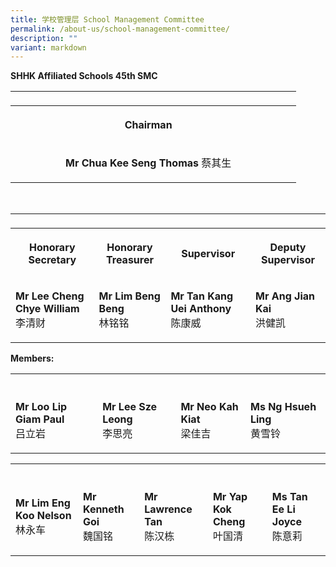 ```yaml
---
title: 学校管理层 School Management Committee
permalink: /about-us/school-management-committee/
description: ""
variant: markdown
---
```

<p><strong>SHHK Affiliated Schools 45th SMC</strong>
</p>
<p></p>
<table style="minWidth: 300px">
<colgroup>
<col>
<col>
<col>
<col>
<col>
<col>
<col>
<col>
<col>
<col>
<col>
<col>
</colgroup>
<tbody>
<tr>
<td rowspan="1" colspan="1">
<p></p>
</td>
<td rowspan="1" colspan="1">
<p></p>
</td>
<td rowspan="1" colspan="1">
<p></p>
</td>
<td rowspan="1" colspan="1">
<p></p>
</td>
<td rowspan="1" colspan="1">
<p></p>
</td>
<td rowspan="1" colspan="1">
<p></p>
</td>
<td rowspan="1" colspan="1">
<p></p>
</td>
<td rowspan="1" colspan="1">
<p></p>
</td>
<td rowspan="1" colspan="1">
<p></p>
</td>
<td rowspan="1" colspan="1">
<p></p>
</td>
<td rowspan="1" colspan="1">
<p></p>
</td>
<td rowspan="1" colspan="1">
<p></p>
</td>
</tr>
<tr>
<th rowspan="1" colspan="1">
<p></p>
</th>
<th rowspan="1" colspan="1">
<p></p>
</th>
<th rowspan="1" colspan="1">
<p></p>
</th>
<th rowspan="1" colspan="1">
<p></p>
</th>
<th rowspan="1" colspan="1">
<p></p>
</th>
<th rowspan="1" colspan="1">
<p>Chairman</p>
</th>
<th rowspan="1" colspan="1">
<p></p>
</th>
<th rowspan="1" colspan="1">
<p></p>
</th>
<th rowspan="1" colspan="1">
<p></p>
</th>
<th rowspan="1" colspan="1">
<p></p>
</th>
<th rowspan="1" colspan="1">
<p></p>
</th>
<th rowspan="1" colspan="1">
<p></p>
</th>
</tr>
<tr>
<td rowspan="1" colspan="1">
<p></p>
</td>
<td rowspan="1" colspan="1">
<p></p>
</td>
<td rowspan="1" colspan="1">
<p></p>
</td>
<td rowspan="1" colspan="1">
<p></p>
</td>
<td rowspan="1" colspan="1">
<p></p>
</td>
<td rowspan="1" colspan="1">
<p><strong>Mr Chua Kee Seng Thomas </strong>蔡其生</p>
</td>
<td rowspan="1" colspan="1">
<p></p>
</td>
<td rowspan="1" colspan="1">
<p></p>
</td>
<td rowspan="1" colspan="1">
<p></p>
</td>
<td rowspan="1" colspan="1">
<p></p>
</td>
<td rowspan="1" colspan="1">
<p></p>
</td>
<td rowspan="1" colspan="1">
<p></p>
</td>
</tr>
</tbody>
</table>
<p>
<br>
</p>
<table style="minWidth: 100px">
<colgroup>
<col>
<col>
<col>
<col>
</colgroup>
<tbody>
<tr>
<td rowspan="1" colspan="1">
<p></p>
</td>
<td rowspan="1" colspan="1">
<p></p>
</td>
<td rowspan="1" colspan="1">
<p></p>
</td>
<td rowspan="1" colspan="1">
<p></p>
</td>
</tr>
<tr>
<th rowspan="1" colspan="1">
<p>Honorary Secretary</p>
</th>
<th rowspan="1" colspan="1">
<p>Honorary Treasurer</p>
</th>
<th rowspan="1" colspan="1">
<p>Supervisor</p>
</th>
<th rowspan="1" colspan="1">
<p>Deputy Supervisor</p>
</th>
</tr>
<tr>
<td rowspan="1" colspan="1">
<p><strong>Mr Lee Cheng Chye William</strong>
<br>李清财</p>
</td>
<td rowspan="1" colspan="1">
<p><strong>Mr Lim Beng Beng</strong>
<br>林铭铭</p>
</td>
<td rowspan="1" colspan="1">
<p><strong>Mr Tan Kang Uei Anthony</strong>
<br>陈康威</p>
</td>
<td rowspan="1" colspan="1">
<p><strong>Mr Ang Jian Kai</strong>
<br>洪健凯</p>
</td>
</tr>
</tbody>
</table>
<p><strong>Members:</strong>
</p>
<table style="minWidth: 100px">
<colgroup>
<col>
<col>
<col>
<col>
</colgroup>
<tbody>
<tr>
<th rowspan="1" colspan="1">
<p></p>
</th>
<th rowspan="1" colspan="1">
<p></p>
</th>
<th rowspan="1" colspan="1">
<p></p>
</th>
<th rowspan="1" colspan="1">
<p></p>
</th>
</tr>
<tr>
<td rowspan="1" colspan="1">
<p><strong>Mr Loo Lip Giam Paul</strong>
<br>吕立岩</p>
</td>
<td rowspan="1" colspan="1">
<p><strong>Mr Lee Sze Leong</strong>
<br>李思亮</p>
</td>
<td rowspan="1" colspan="1">
<p><strong>Mr Neo Kah Kiat</strong>
<br>梁佳吉</p>
</td>
<td rowspan="1" colspan="1">
<p><strong>Ms Ng Hsueh Ling</strong>
<br>黄雪铃</p>
</td>
</tr>
</tbody>
</table>
<table style="minWidth: 125px">
<colgroup>
<col>
<col>
<col>
<col>
<col>
</colgroup>
<tbody>
<tr>
<th rowspan="1" colspan="1">
<p></p>
</th>
<th rowspan="1" colspan="1">
<p></p>
</th>
<th rowspan="1" colspan="1">
<p></p>
</th>
<th rowspan="1" colspan="1">
<p></p>
</th>
<th rowspan="1" colspan="1">
<p></p>
</th>
</tr>
<tr>
<td rowspan="1" colspan="1">
<p><strong>Mr Lim Eng Koo Nelson</strong>
<br>林永车</p>
</td>
<td rowspan="1" colspan="1">
<p><strong>Mr Kenneth Goi</strong>
<br>魏国铭</p>
</td>
<td rowspan="1" colspan="1">
<p><strong>Mr Lawrence Tan</strong>
<br>陈汉栋</p>
</td>
<td rowspan="1" colspan="1">
<p><strong>Mr Yap Kok Cheng</strong>
<br>叶国清</p>
</td>
<td rowspan="1" colspan="1">
<p><strong>Ms Tan Ee Li Joyce</strong>
<br>陈意莉</p>
</td>
</tr>
</tbody>
</table>
<p></p>